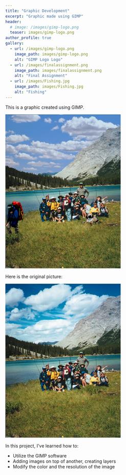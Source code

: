 ```yaml
---
title: "Graphic Development"
excerpt: "Graphic made using GIMP"
header:
  # image: /images/gimp-logo.png
  teaser: images/gimp-logo.png
author_profile: true
gallery:
  - url: /images/gimp-logo.png
    image_path: images/gimp-logo.png
    alt: "GIMP Logo Logo"
  - url: /images/finalassignment.png
    image_path: images/finalassignment.png
    alt: "Final Assignment"
  - url: /images/Fishing.jpg
    image_path: images/Fishing.jpg
    alt: "Fishing"
---
```


This is a graphic created using GIMP.

<img src="/images/finalassignment.png" alt="Image created with GIMP" width="360" height="480">

Here is the original picture:

<img src="/images/Fishing.jpg" alt="Group of people in front of a lake" width="360" height="480">

In this project, I've learned how to:
- Utilize the GIMP software
- Adding images on top of another, creating layers
- Modify the color and the resolution of the image

